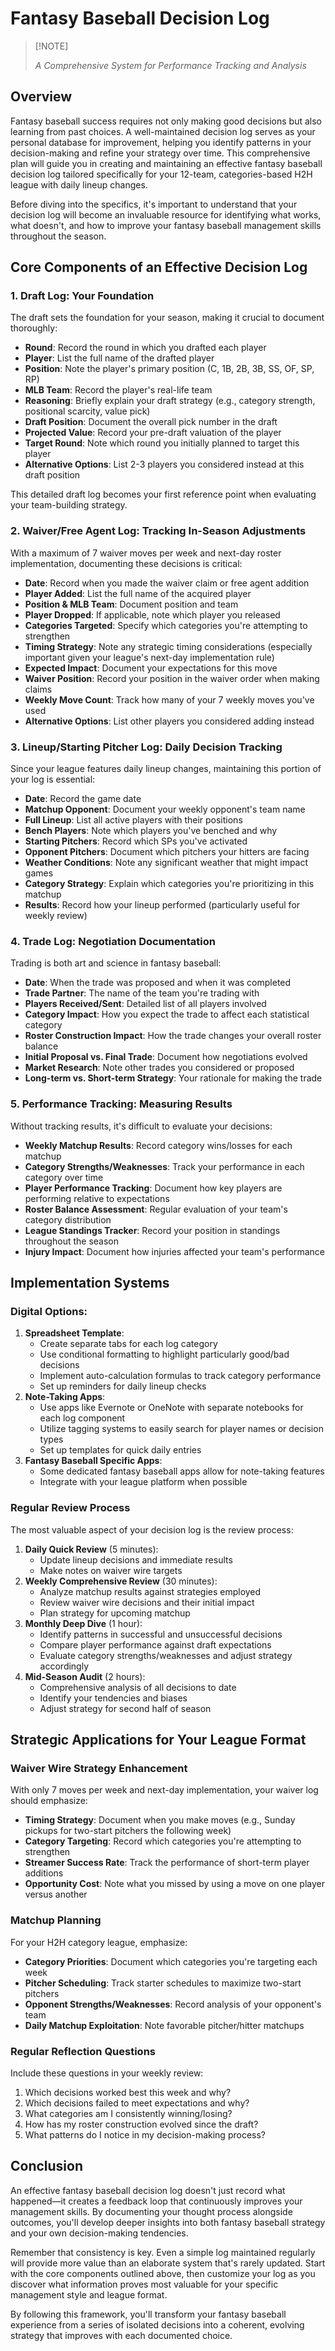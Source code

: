 # Fantasy Baseball Decision Log

>   [!NOTE]
>
>   *A Comprehensive System for Performance Tracking and Analysis*

## Overview

Fantasy baseball success requires not only making good decisions but also learning from past choices. A well-maintained decision log serves as your personal database for improvement, helping you identify patterns in your decision-making and refine your strategy over time. This comprehensive plan will guide you in creating and maintaining an effective fantasy baseball decision log tailored specifically for your 12-team, categories-based H2H league with daily lineup changes.

Before diving into the specifics, it's important to understand that your decision log will become an invaluable resource for identifying what works, what doesn't, and how to improve your fantasy baseball management skills throughout the season.

## Core Components of an Effective Decision Log

### 1. Draft Log: Your Foundation

The draft sets the foundation for your season, making it crucial to document thoroughly:

- **Round**: Record the round in which you drafted each player
- **Player**: List the full name of the drafted player
- **Position**: Note the player's primary position (C, 1B, 2B, 3B, SS, OF, SP, RP)
- **MLB Team**: Record the player's real-life team
- **Reasoning**: Briefly explain your draft strategy (e.g., category strength, positional scarcity, value pick)
- **Draft Position**: Document the overall pick number in the draft
- **Projected Value**: Record your pre-draft valuation of the player
- **Target Round**: Note which round you initially planned to target this player
- **Alternative Options**: List 2-3 players you considered instead at this draft position

This detailed draft log becomes your first reference point when evaluating your team-building strategy.

### 2. Waiver/Free Agent Log: Tracking In-Season Adjustments

With a maximum of 7 waiver moves per week and next-day roster implementation, documenting these decisions is critical:

- **Date**: Record when you made the waiver claim or free agent addition
- **Player Added**: List the full name of the acquired player
- **Position \& MLB Team**: Document position and team
- **Player Dropped**: If applicable, note which player you released
- **Categories Targeted**: Specify which categories you're attempting to strengthen
- **Timing Strategy**: Note any strategic timing considerations (especially important given your league's next-day implementation rule)
- **Expected Impact**: Document your expectations for this move
- **Waiver Position**: Record your position in the waiver order when making claims
- **Weekly Move Count**: Track how many of your 7 weekly moves you've used
- **Alternative Options**: List other players you considered adding instead


### 3. Lineup/Starting Pitcher Log: Daily Decision Tracking

Since your league features daily lineup changes, maintaining this portion of your log is essential:

- **Date**: Record the game date
- **Matchup Opponent**: Document your weekly opponent's team name
- **Full Lineup**: List all active players with their positions
- **Bench Players**: Note which players you've benched and why
- **Starting Pitchers**: Record which SPs you've activated
- **Opponent Pitchers**: Document which pitchers your hitters are facing
- **Weather Conditions**: Note any significant weather that might impact games
- **Category Strategy**: Explain which categories you're prioritizing in this matchup
- **Results**: Record how your lineup performed (particularly useful for weekly review)


### 4. Trade Log: Negotiation Documentation

Trading is both art and science in fantasy baseball:

- **Date**: When the trade was proposed and when it was completed
- **Trade Partner**: The name of the team you're trading with
- **Players Received/Sent**: Detailed list of all players involved
- **Category Impact**: How you expect the trade to affect each statistical category
- **Roster Construction Impact**: How the trade changes your overall roster balance
- **Initial Proposal vs. Final Trade**: Document how negotiations evolved
- **Market Research**: Note other trades you considered or proposed
- **Long-term vs. Short-term Strategy**: Your rationale for making the trade


### 5. Performance Tracking: Measuring Results

Without tracking results, it's difficult to evaluate your decisions:

- **Weekly Matchup Results**: Record category wins/losses for each matchup
- **Category Strengths/Weaknesses**: Track your performance in each category over time
- **Player Performance Tracking**: Document how key players are performing relative to expectations
- **Roster Balance Assessment**: Regular evaluation of your team's category distribution
- **League Standings Tracker**: Record your position in standings throughout the season
- **Injury Impact**: Document how injuries affected your team's performance


## Implementation Systems

### Digital Options:

1. **Spreadsheet Template**:
    - Create separate tabs for each log category
    - Use conditional formatting to highlight particularly good/bad decisions
    - Implement auto-calculation formulas to track category performance
    - Set up reminders for daily lineup checks
2. **Note-Taking Apps**:
    - Use apps like Evernote or OneNote with separate notebooks for each log component
    - Utilize tagging systems to easily search for player names or decision types
    - Set up templates for quick daily entries
3. **Fantasy Baseball Specific Apps**:
    - Some dedicated fantasy baseball apps allow for note-taking features
    - Integrate with your league platform when possible

### Regular Review Process

The most valuable aspect of your decision log is the review process:

1. **Daily Quick Review** (5 minutes):
    - Update lineup decisions and immediate results
    - Make notes on waiver wire targets
2. **Weekly Comprehensive Review** (30 minutes):
    - Analyze matchup results against strategies employed
    - Review waiver wire decisions and their initial impact
    - Plan strategy for upcoming matchup
3. **Monthly Deep Dive** (1 hour):
    - Identify patterns in successful and unsuccessful decisions
    - Compare player performance against draft expectations
    - Evaluate category strengths/weaknesses and adjust strategy accordingly
4. **Mid-Season Audit** (2 hours):
    - Comprehensive analysis of all decisions to date
    - Identify your tendencies and biases
    - Adjust strategy for second half of season

## Strategic Applications for Your League Format

### Waiver Wire Strategy Enhancement

With only 7 moves per week and next-day implementation, your waiver log should emphasize:

- **Timing Strategy**: Document when you make moves (e.g., Sunday pickups for two-start pitchers the following week)
- **Category Targeting**: Record which categories you're attempting to strengthen
- **Streamer Success Rate**: Track the performance of short-term player additions
- **Opportunity Cost**: Note what you missed by using a move on one player versus another


### Matchup Planning

For your H2H category league, emphasize:

- **Category Priorities**: Document which categories you're targeting each week
- **Pitcher Scheduling**: Track starter schedules to maximize two-start pitchers
- **Opponent Strengths/Weaknesses**: Record analysis of your opponent's team
- **Daily Matchup Exploitation**: Note favorable pitcher/hitter matchups


### Regular Reflection Questions

Include these questions in your weekly review:

1. Which decisions worked best this week and why?
2. Which decisions failed to meet expectations and why?
3. What categories am I consistently winning/losing?
4. How has my roster construction evolved since the draft?
5. What patterns do I notice in my decision-making process?

## Conclusion

An effective fantasy baseball decision log doesn't just record what happened—it creates a feedback loop that continuously improves your management skills. By documenting your thought process alongside outcomes, you'll develop deeper insights into both fantasy baseball strategy and your own decision-making tendencies.

Remember that consistency is key. Even a simple log maintained regularly will provide more value than an elaborate system that's rarely updated. Start with the core components outlined above, then customize your log as you discover what information proves most valuable for your specific management style and league format.

By following this framework, you'll transform your fantasy baseball experience from a series of isolated decisions into a coherent, evolving strategy that improves with each documented choice.